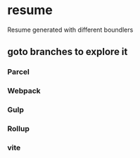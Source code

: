 # resume

Resume generated with different boundlers

## goto branches to explore it

### Parcel

### Webpack

### Gulp

### Rollup

### vite
